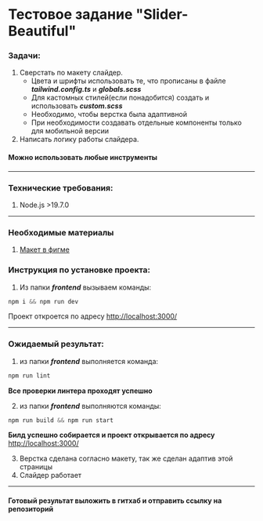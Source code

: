 <h1>Тестовое задание "Slider-Beautiful"</h1>

<h3>Задачи:</h3>

1) Сверстать по макету слайдер.
    - Цвета и шрифты использовать те, что прописаны в файле ***tailwind.config.ts*** и ***globals.scss***
    - Для кастомных стилей(если понадобится) создать и использовать ***custom.scss***
    - Необходимо, чтобы верстка была адаптивной
    - При необходимости создавать отдельные компоненты только для мобильной версии
2) Написать логику работы слайдера.

<h4>Можно использовать любые инструменты<h4>

***
<h3>Технические требования:</h3>

1) Node.js >19.7.0 
***
<h3>Необходимые материалы</h3>

1) [Макет в фигме](https://www.figma.com/file/KS3E1LkarFwFQD90K1BUGN/%D0%A2%D0%B5%D1%81%D1%82%D0%BE%D0%B2%D0%BE%D0%B5-%D0%B7%D0%B0%D0%B4%D0%B0%D0%BD%D0%B8%D0%B5-(Frontend)?type=design&node-id=4-229&mode=design&t=30jNLqdVcubjNOxp-0)
<h3>Инструкция по установке проекта:</h3>

1) Из папки ***frontend*** вызываем команды:
```php
npm i && npm run dev
```
Проект откроется по адресу
[http://localhost:3000/](http://localhost:3000/)

***
<h3>Ожидаемый результат:</h3>

1) из папки ***frontend*** выполняется команда:
```php
npm run lint
```
**Все проверки линтера проходят успешно**

2) из папки ***frontend*** выполняются команды:
```php
npm run build && npm run start
```
**Билд успешно собирается и проект открывается по адресу**
[http://localhost:3000/](http://localhost:3000/)

3) Верстка сделана согласно макету, так же сделан адаптив этой страницы
4) Слайдер работает

***
<h4>Готовый результат выложить в гитхаб и отправить ссылку на репозиторий</h4>
